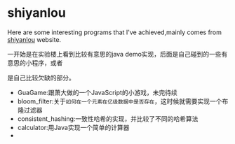 # shiyanlou
Here are some interesting programs that I've achieved,mainly comes from [shiyanlou](https://www.shiyanlou.com/) website.

一开始是在实验楼上看到比较有意思的java demo实现，后面是自己碰到的一些有意思的小程序，或者

是自己比较欠缺的部分。

* GuaGame:跟萧大做的一个JavaScript的小游戏，未完待续
* bloom_filter:关于`如何在一个元素在亿级数据中是否存在`，这时候就需要实现一个布隆过滤器
* consistent_hashing:一致性哈希的实现，并比较了不同的哈希算法
* calculator:用Java实现一个简单的计算器
* ​
